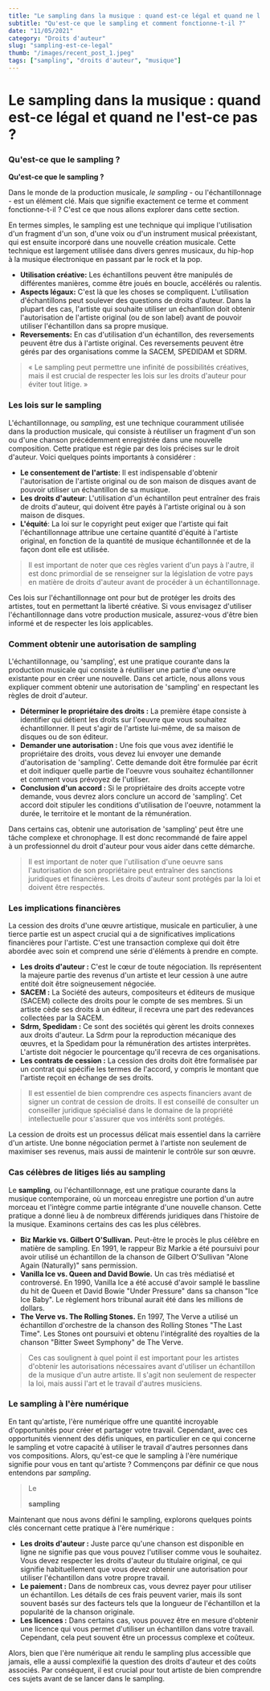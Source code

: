 ```yaml
---
title: "Le sampling dans la musique : quand est-ce légal et quand ne l'est-ce pas ?"
subtitle: "Qu'est-ce que le sampling et comment fonctionne-t-il ?"
date: "11/05/2021"
category: "Droits d'auteur"
slug: "sampling-est-ce-legal"
thumb: "/images/recent_post_1.jpeg"
tags: ["sampling", "droits d'auteur", "musique"]
---
```


# Le sampling dans la musique : quand est-ce légal et quand ne l'est-ce pas ?

### Qu'est-ce que le sampling ?

**Qu'est-ce que le sampling ?**

Dans le monde de la production musicale, _le sampling_ - ou l'échantillonnage - est un élément clé. Mais que signifie exactement ce terme et comment fonctionne-t-il ? C'est ce que nous allons explorer dans cette section.

En termes simples, le sampling est une technique qui implique l'utilisation d'un fragment d'un son, d'une voix ou d'un instrument musical préexistant, qui est ensuite incorporé dans une nouvelle création musicale. Cette technique est largement utilisée dans divers genres musicaux, du hip-hop à la musique électronique en passant par le rock et la pop.

-   **Utilisation créative:** Les échantillons peuvent être manipulés de différentes manières, comme être joués en boucle, accélérés ou ralentis.
-   **Aspects légaux:** C'est là que les choses se compliquent. L'utilisation d'échantillons peut soulever des questions de droits d'auteur. Dans la plupart des cas, l'artiste qui souhaite utiliser un échantillon doit obtenir l'autorisation de l'artiste original (ou de son label) avant de pouvoir utiliser l'échantillon dans sa propre musique.
-   **Reversements:** En cas d'utilisation d'un échantillon, des reversements peuvent être dus à l'artiste original. Ces reversements peuvent être gérés par des organisations comme la SACEM, SPEDIDAM et SDRM.

> « Le sampling peut permettre une infinité de possibilités créatives, mais il est crucial de respecter les lois sur les droits d'auteur pour éviter tout litige. »

### Les lois sur le sampling

L'échantillonnage, ou _sampling_, est une technique couramment utilisée dans la production musicale, qui consiste à réutiliser un fragment d'un son ou d'une chanson précédemment enregistrée dans une nouvelle composition. Cette pratique est régie par des lois précises sur le droit d'auteur. Voici quelques points importants à considérer :

-   **Le consentement de l'artiste**: Il est indispensable d'obtenir l'autorisation de l'artiste original ou de son maison de disques avant de pouvoir utiliser un échantillon de sa musique.
-   **Les droits d'auteur**: L'utilisation d'un échantillon peut entraîner des frais de droits d'auteur, qui doivent être payés à l'artiste original ou à son maison de disques.
-   **L'équité**: La loi sur le copyright peut exiger que l'artiste qui fait l'échantillonnage attribue une certaine quantité d'équité à l'artiste original, en fonction de la quantité de musique échantillonnée et de la façon dont elle est utilisée.

> Il est important de noter que ces règles varient d'un pays à l'autre, il est donc primordial de se renseigner sur la législation de votre pays en matière de droits d'auteur avant de procéder à un échantillonnage.

Ces lois sur l'échantillonnage ont pour but de protéger les droits des artistes, tout en permettant la liberté créative. Si vous envisagez d'utiliser l'échantillonnage dans votre production musicale, assurez-vous d'être bien informé et de respecter les lois applicables.

### Comment obtenir une autorisation de sampling

L'échantillonnage, ou 'sampling', est une pratique courante dans la production musicale qui consiste à réutiliser une partie d'une oeuvre existante pour en créer une nouvelle. Dans cet article, nous allons vous expliquer comment obtenir une autorisation de 'sampling' en respectant les règles de droit d'auteur.

-   **Déterminer le propriétaire des droits :** La première étape consiste à identifier qui détient les droits sur l'oeuvre que vous souhaitez échantillonner. Il peut s'agir de l'artiste lui-même, de sa maison de disques ou de son éditeur.
-   **Demander une autorisation :** Une fois que vous avez identifié le propriétaire des droits, vous devez lui envoyer une demande d'autorisation de 'sampling'. Cette demande doit être formulée par écrit et doit indiquer quelle partie de l'oeuvre vous souhaitez échantillonner et comment vous prévoyez de l'utiliser.
-   **Conclusion d'un accord :** Si le propriétaire des droits accepte votre demande, vous devrez alors conclure un accord de 'sampling'. Cet accord doit stipuler les conditions d'utilisation de l'oeuvre, notamment la durée, le territoire et le montant de la rémunération.

Dans certains cas, obtenir une autorisation de 'sampling' peut être une tâche complexe et chronophage. Il est donc recommandé de faire appel à un professionnel du droit d'auteur pour vous aider dans cette démarche.

> Il est important de noter que l'utilisation d'une oeuvre sans l'autorisation de son propriétaire peut entraîner des sanctions juridiques et financières. Les droits d'auteur sont protégés par la loi et doivent être respectés.

### Les implications financières

La cession des droits d'une œuvre artistique, musicale en particulier, à une tierce partie est un aspect crucial qui a de significatives implications financières pour l'artiste. C'est une transaction complexe qui doit être abordée avec soin et comprend une série d'éléments à prendre en compte.

-   **Les droits d'auteur :** C'est le cœur de toute négociation. Ils représentent la majeure partie des revenus d'un artiste et leur cession à une autre entité doit être soigneusement négociée.
-   **SACEM :** La Société des auteurs, compositeurs et éditeurs de musique (SACEM) collecte des droits pour le compte de ses membres. Si un artiste cède ses droits à un éditeur, il recevra une part des redevances collectées par la SACEM.
-   **Sdrm, Spedidam :** Ce sont des sociétés qui gèrent les droits connexes aux droits d'auteur. La Sdrm pour la reproduction mécanique des œuvres, et la Spedidam pour la rémunération des artistes interprètes. L'artiste doit négocier le pourcentage qu'il recevra de ces organisations.
-   **Les contrats de cession :** La cession des droits doit être formalisée par un contrat qui spécifie les termes de l'accord, y compris le montant que l'artiste reçoit en échange de ses droits.

> Il est essentiel de bien comprendre ces aspects financiers avant de signer un contrat de cession de droits. Il est conseillé de consulter un conseiller juridique spécialisé dans le domaine de la propriété intellectuelle pour s'assurer que vos intérêts sont protégés.

La cession de droits est un processus délicat mais essentiel dans la carrière d'un artiste. Une bonne négociation permet à l'artiste non seulement de maximiser ses revenus, mais aussi de maintenir le contrôle sur son œuvre.

### Cas célèbres de litiges liés au sampling

Le **sampling**, ou l'échantillonnage, est une pratique courante dans la musique contemporaine, où un morceau enregistre une portion d'un autre morceau et l'intègre comme partie intégrante d'une nouvelle chanson. Cette pratique a donné lieu à de nombreux différends juridiques dans l'histoire de la musique. Examinons certains des cas les plus célèbres.

-   **Biz Markie vs. Gilbert O'Sullivan.** Peut-être le procès le plus célèbre en matière de sampling. En 1991, le rappeur Biz Markie a été poursuivi pour avoir utilisé un échantillon de la chanson de Gilbert O'Sullivan "Alone Again (Naturally)" sans permission.
-   **Vanilla Ice vs. Queen and David Bowie.** Un cas très médiatisé et controversé. En 1990, Vanilla Ice a été accusé d'avoir samplé le bassline du hit de Queen et David Bowie "Under Pressure" dans sa chanson "Ice Ice Baby". Le règlement hors tribunal aurait été dans les millions de dollars.
-   **The Verve vs. The Rolling Stones.** En 1997, The Verve a utilisé un échantillon d'orchestre de la chanson des Rolling Stones "The Last Time". Les Stones ont poursuivi et obtenu l'intégralité des royalties de la chanson "Bitter Sweet Symphony" de The Verve.

> Ces cas soulignent à quel point il est important pour les artistes d'obtenir les autorisations nécessaires avant d'utiliser un échantillon de la musique d'un autre artiste. Il s'agit non seulement de respecter la loi, mais aussi l'art et le travail d'autres musiciens.

### Le sampling à l'ère numérique

En tant qu'artiste, l'ère numérique offre une quantité incroyable d'opportunités pour créer et partager votre travail. Cependant, avec ces opportunités viennent des défis uniques, en particulier en ce qui concerne le sampling et votre capacité à utiliser le travail d'autres personnes dans vos compositions. Alors, qu'est-ce que le sampling à l'ère numérique signifie pour vous en tant qu'artiste ? Commençons par définir ce que nous entendons par _sampling_.

> Le
>
> **sampling**

Maintenant que nous avons défini le sampling, explorons quelques points clés concernant cette pratique à l'ère numérique :

-   **Les droits d'auteur :** Juste parce qu'une chanson est disponible en ligne ne signifie pas que vous pouvez l'utiliser comme vous le souhaitez. Vous devez respecter les droits d'auteur du titulaire original, ce qui signifie habituellement que vous devez obtenir une autorisation pour utiliser l'échantillon dans votre propre travail.
-   **Le paiement :** Dans de nombreux cas, vous devrez payer pour utiliser un échantillon. Les détails de ces frais peuvent varier, mais ils sont souvent basés sur des facteurs tels que la longueur de l'échantillon et la popularité de la chanson originale.
-   **Les licences :** Dans certains cas, vous pouvez être en mesure d'obtenir une licence qui vous permet d'utiliser un échantillon dans votre travail. Cependant, cela peut souvent être un processus complexe et coûteux.

Alors, bien que l'ère numérique ait rendu le sampling plus accessible que jamais, elle a aussi complexifié la question des droits d'auteur et des coûts associés. Par conséquent, il est crucial pour tout artiste de bien comprendre ces sujets avant de se lancer dans le sampling.
